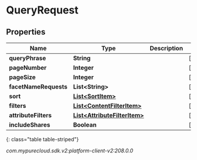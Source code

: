 # QueryRequest


## Properties

| Name | Type | Description | Notes |
| ------------ | ------------- | ------------- | ------------- |
| **queryPhrase** | **String** |  |  [optional] |
| **pageNumber** | **Integer** |  |  [optional] |
| **pageSize** | **Integer** |  |  [optional] |
| **facetNameRequests** | **List&lt;String&gt;** |  |  [optional] |
| **sort** | [**List&lt;SortItem&gt;**](SortItem) |  |  [optional] |
| **filters** | [**List&lt;ContentFilterItem&gt;**](ContentFilterItem) |  |  [optional] |
| **attributeFilters** | [**List&lt;AttributeFilterItem&gt;**](AttributeFilterItem) |  |  [optional] |
| **includeShares** | **Boolean** |  |  [optional] |
{: class="table table-striped"}




_com.mypurecloud.sdk.v2:platform-client-v2:208.0.0_
